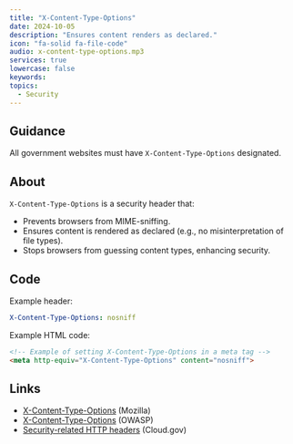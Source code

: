 ```yaml
---
title: "X-Content-Type-Options"
date: 2024-10-05
description: "Ensures content renders as declared."
icon: "fa-solid fa-file-code"
audio: x-content-type-options.mp3
services: true
lowercase: false
keywords: 
topics:
  - Security
---
```


## Guidance

All government websites must have `X-Content-Type-Options` designated.

## About

`X-Content-Type-Options` is a security header that:

- Prevents browsers from MIME-sniffing.
- Ensures content is rendered as declared (e.g., no misinterpretation of file types).
- Stops browsers from guessing content types, enhancing security.

## Code

Example header:

```yaml
X-Content-Type-Options: nosniff
```

Example HTML code:

```html
<!-- Example of setting X-Content-Type-Options in a meta tag -->
<meta http-equiv="X-Content-Type-Options" content="nosniff">
```

## Links

* [X-Content-Type-Options](https://developer.mozilla.org/en-US/docs/Web/HTTP/Headers/X-Content-Type-Options) (Mozilla)
* [X-Content-Type-Options](https://cheatsheetseries.owasp.org/cheatsheets/HTTP_Headers_Cheat_Sheet.html#x-content-type-options) (OWASP)
* [Security-related HTTP headers](https://cloud.gov/docs/management/headers/) (Cloud.gov)
